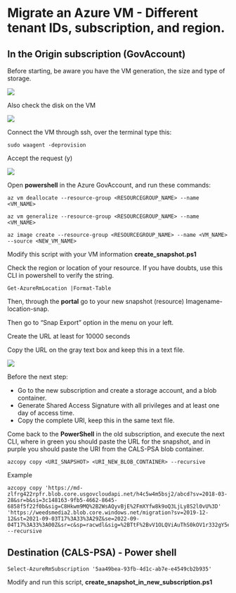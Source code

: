 # Migrate an Azure VM - Different tenant IDs, subscription, and region.

## In the Origin subscription (GovAccount)

Before starting, be aware you have the VM generation, the size and type of storage.


![](https://lh3.googleusercontent.com/RrrVCaoLbn3BjRS6J9GQHxtN3uW-DYHmQR9M2t30afhxnp1z8_JJifzgiTta_yHCMfV4sCHSOlzV82MoqOesp0_joVU1EIPtmCzd82ZEaShvPRQjs2MlG1-DGSOTf_LchyoB7VKh=s0)

  

Also check the disk on the VM

![](https://lh4.googleusercontent.com/YsQ3lAFosQMWpC9iABRM67CvXSUsxAIQN6gQcCbo1uW3upmrbvk55W8ZKjEdNqX1Jmp0txvjADwWW5Iqqe0PUwSYOZLuIx6R0cZp9ZEZGrrCS-sj2IcyPZiYA6V2w4LOFb-otANJ=s0)
 
  
Connect the VM through ssh, over the terminal type this:

```
sudo waagent -deprovision
```
  

Accept the request (y)

  

![](https://lh3.googleusercontent.com/0VyjXAmbw5oGIOMysN8A5z6AIwaCSr21kGRTGJpxnuZldz7_i2kdiy-B77AxPAfu6hwGxV4Gu7KuWhIcvDFdafkQn1VqXbLfKQhCc1vQ2-avdcg9d4T4ep8IYeV_memCu-vzw3nf=s0)

  

Open **powershell** in the Azure GovAccount, and run these commands:

  
```
az vm deallocate --resource-group <RESOURCEGROUP_NAME> --name <VM_NAME>
```  
```
az vm generalize --resource-group <RESOURCEGROUP_NAME> --name <VM_NAME>
```
```  
az image create --resource-group <RESOURCEGROUP_NAME> --name <VM_NAME> --source <NEW_VM_NAME>
```
  

Modify this script with your VM information **create_snapshot.ps1**

Check the region or location of your resource. If you have doubts, use this CLI in powershell to verify the string. 
```
Get-AzureRmLocation |Format-Table
```
  

Then, through the **portal** go to your new snapshot (resource)  Imagename-location-snap.

Then go to “Snap Export” option in the menu on your left.

Create the URL at least for 10000 seconds

Copy the URL on the gray text box and keep this in a text file.

  

![](https://lh4.googleusercontent.com/U1pfgoXWX46f-d1dt6uCms0pM_Mf5-nZqXzEG-jcT6LeVivQtsksz-qdSCNAOoKIiYbrkchzGI21dUCvTf90O6LcPLY-ErnVuGkFx-GtASe-s0F2hWAo_DS94iJOADu8WzQXKdwA=s0)

  

Before the next step:

- Go to the new subscription and create a storage account, and a blob container.   
- Generate Shared Access Signature with all privileges and at least one day of access time.
- Copy the complete URI, keep this in the same text file.

  
Come back to the **PowerShell** in the old subscription, and execute the next CLI, where in green you should paste the URL for the snapshot, and in purple you should paste the URI from the CALS-PSA blob container.
```
azcopy copy <URI_SNAPSHOT> <URI_NEW_BLOB_CONTAINER> --recursive  
```
Example
```
azcopy copy 'https://md-zlfrg422rpfr.blob.core.usgovcloudapi.net/h4c5w4m5bsj2/abcd?sv=2018-03-28&sr=b&si=3c148163-9fb5-4662-8645-6858f5f22f0b&sig=C8Hkwm9MQ%2B2WsAQyvBjE%2FmXYfw8k9oQ3LjLy8S2l0vU%3D' 'https://weedsmedia2.blob.core.windows.net/migration?sv=2019-12-12&st=2021-09-03T17%3A33%3A29Z&se=2022-09-04T17%3A33%3A00Z&sr=c&sp=racwdl&sig=%2BTtF%2BvV1OLQViAuThS0kOV1r332gY5eppWjX%2B2ZEalo%3D' --recursive
```
  
  
  

## Destination (CALS-PSA) - Power shell

  
```
Select-AzureRmSubscription '5aa49bea-93fb-4d1c-ab7e-e4549cb2b935'
```
 

Modify and run this script, **create_snapshot_in_new_subscription.ps1**

